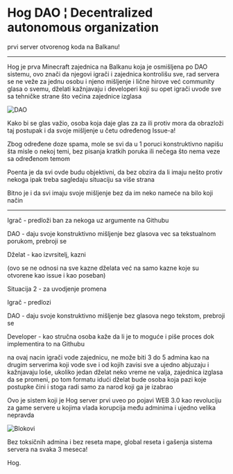 # Hog DAO ¦ Decentralized autonomous organization
prvi server otvorenog koda na Balkanu!

---------------------------------------------------------------------------

Hog je prva Minecraft zajednica na Balkanu koja je osmišljena po DAO sistemu,
ovo znači da njegovi igrači i zajednica kontrolišu sve, rad servera se ne veže
za jednu osobu i njeno mišljenje i lične hirove već community glasa o svemu,
dželati kažnjavaju i developeri koji su opet igrači uvode sve sa tehničke strane
što većina zajednice izglasa

![DAO](https://user-images.githubusercontent.com/33425430/175312829-df734b54-c175-459a-82d6-1a4544b16d62.jpg)


Kako bi se glas važio, osoba koja daje glas za za ili protiv
mora da obrazloži taj postupak i da svoje mišljenje u četu određenog Issue-a!


Zbog određene doze spama, mole se svi da u 1 poruci konstruktivno napišu šta misle
o nekoj temi, bez pisanja kratkih poruka ili nečega što nema veze sa određenom temom


Poenta je da svi ovde budu objektivni, da bez obzira da li imaju nešto protiv nekoga ipak treba sagledaju situaciju sa više strana


Bitno je i da svi imaju svoje mišljenje bez da im neko nameće na bilo koji način

---------------------------------------------------------------------------

Igrač - predloži ban za nekoga uz argumente na Githubu

DAO - daju svoje konstruktivno mišljenje bez glasova vec sa tekstualnom porukom, prebroji se

Dželat - kao izvrsitelj, kazni

(ovo se ne odnosi na sve kazne dželata već na samo kazne koje su otvorene kao issue i kao poseban)


Situacija 2 - za uvodjenje promena

Igrač - predlozi

DAO - daju svoje konstruktivno mišljenje bez glasova nego tekstom, prebroji se

Developer - kao stručna osoba kaže da li je to moguće i piše proces dok implementira to na Githubu


na ovaj nacin igrači vode zajednicu, ne može biti 3 do 5 admina kao na drugim serverima koji vode sve i od kojih zavisi sve a ujedno abjuzaju i kažnjavaju loše, ukoliko jedan dželat neko vreme ne valja, zajednica izglasa da se promeni, po tom formatu idući dželat bude osoba koja pazi koje postupke čini i stoga radi samo za narod koji ga je izabrao

Ovo je sistem koji je Hog server prvi uveo po pojavi WEB 3.0 kao revoluciju za game servere u kojima vlada korupcija među adminima i ujedno velika nepravda

![Blokovi](https://user-images.githubusercontent.com/33425430/175315415-d0efd4eb-d5de-4329-a5a2-7e06db7ddcf7.png)

Bez toksičnih admina i bez reseta mape, global reseta i gašenja sistema servera na svaka 3 meseca!

Hog.
